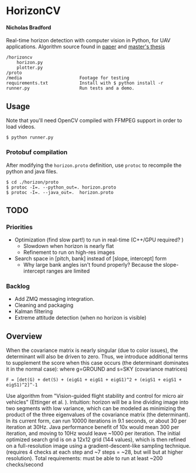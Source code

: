 # HorizonCV

#### Nicholas Bradford

Real-time horizon detection with computer vision in Python, for UAV applications. Algorithm source found in [paper](http://www.tandfonline.com/doi/pdf/10.1163/156855303769156983?needAccess=true) and [master's thesis](https://pdfs.semanticscholar.org/9037/e7955e4b7c9339dc34bd75e563a86636cca8.pdf)

	/horizoncv
		horizon.py
		plotter.py
	/proto
	/media						Footage for testing
	requirements.txt            Install with $ python install -r 
    runner.py                   Run tests and a demo.


## Usage

Note that you'll need OpenCV compiled with FFMPEG support in order to load videos.

    $ python runner.py

### Protobuf compilation

After modifying the `horizon.proto` definition, use `protoc` to recompile the python and java files.

    $ cd ./horizon/proto
    $ protoc -I=. --python_out=. horizon.proto
    $ protoc -I=. --java_out=.  horizon.proto 

## TODO

### Priorities

* Optimization (find slow part!) to run in real-time (C++/GPU required? )
	* Slowdown when horizon is nearly flat
	* Refinement to run on high-res images
* Search space in [pitch, bank] instead of [slope, intercept] form
	* Why large bank angles isn't found properly? Because the slope-intercept ranges are limited

### Backlog

* Add ZMQ messaging integration.	
* Cleaning and packaging
* Kalman filtering
* Extreme attitude detection (when no horizon is visible)

## Overview

When the covariance matrix is nearly singular (due to color issues), the determinant will also be driven to zero. Thus, we introduce additional terms to supplement the score when this case occurs (the determinant dominates it in the normal case): where g=GROUND and s=SKY (covariance matrices) 

	F = [det(G) + det(S) + (eigG1 + eigG1 + eigG1)^2 + (eigS1 + eigS1 + eigS1)^2]^-1

Use algorithm from "Vision-guided flight stability and control for micro air vehicles" (Ettinger et al. ). Intuition: horizon will be a line dividing image into two segments with low variance, which can be modeled as minimizing the product of the three eigenvalues of the covariance matrix (the determinant). In its current form, can run 10000 iterations in 9.1 seconds, or about 30 per iteration at 30Hz. Java performance benefit of 10x would mean 300 per iteration, and moving to 10Hz would leave ~1000 per iteration. The initial optimized search grid is on a 12x12 grid (144 values), which is then refined on a full-resolution image using a gradient-descent-like sampling technique. (requires 4 checks at each step and ~7 steps = ~28, but will but at higher resolution). Total requirements: must be able to run at least ~200 checks/second